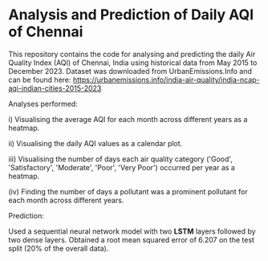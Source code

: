 # Analysis and Prediction of Daily AQI of Chennai

This repository contains the code for analysing and predicting the daily Air Quality Index (AQI) of Chennai, India using historical data from May 2015 to December 2023.
Dataset was downloaded from UrbanEmissions.Info and can be found here: https://urbanemissions.info/india-air-quality/india-ncap-aqi-indian-cities-2015-2023

Analyses performed:

i) Visualising the average AQI for each month across different years as a heatmap.

ii) Visualising the daily AQI values as a calendar plot.

iii) Visualising the number of days each air quality category ('Good', 'Satisfactory', 'Moderate', 'Poor', 'Very Poor') occurred per year as a heatmap.

(iv) Finding the number of days a pollutant was a prominent pollutant for each month across different years. 

Prediction:

Used a sequential neural network model with two **LSTM** layers followed by two dense layers.
Obtained a root mean squared error of 6.207 on the test split (20% of the overall data). 
